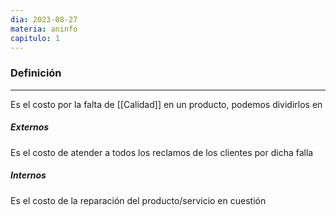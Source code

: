 ```yaml
---
dia: 2023-08-27
materia: aninfo
capitulo: 1
---
```

### Definición
---
Es el costo por la falta de [[Calidad]] en un producto, podemos dividirlos en 

##### Externos
Es el costo de atender a todos los reclamos de los clientes por dicha falla

##### Internos
Es el costo de la reparación del producto/servicio en cuestión